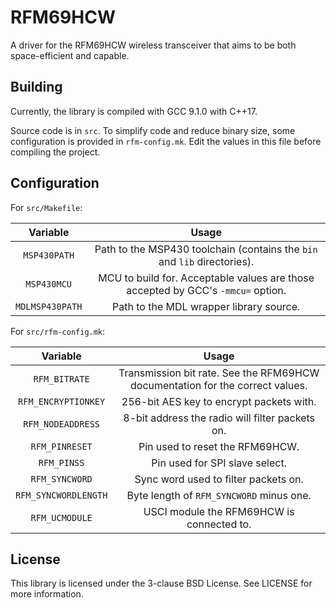 RFM69HCW
========
A driver for the RFM69HCW wireless transceiver that aims to be both space-efficient and capable.

Building
--------
Currently, the library is compiled with GCC 9.1.0 with C++17.

Source code is in `src`.
To simplify code and reduce binary size, some configuration is provided in `rfm-config.mk`.
Edit the values in this file before compiling the project.

Configuration
-------------
For `src/Makefile`:

|Variable|Usage|
|:------:|:---:|
|`MSP430PATH`| Path to the MSP430 toolchain (contains the `bin` and `lib` directories).|
|`MSP430MCU`|MCU to build for. Acceptable values are those accepted by GCC's `-mmcu=` option.|
|`MDLMSP430PATH`|Path to the MDL wrapper library source.|

For `src/rfm-config.mk`:

|Variable|Usage|
|:------:|:---:|
|`RFM_BITRATE`|Transmission bit rate. See the RFM69HCW documentation for the correct values.|
|`RFM_ENCRYPTIONKEY`|256-bit AES key to encrypt packets with.|
|`RFM_NODEADDRESS`|8-bit address the radio will filter packets on.|
|`RFM_PINRESET`|Pin used to reset the RFM69HCW.|
|`RFM_PINSS`|Pin used for SPI slave select.|
|`RFM_SYNCWORD`|Sync word used to filter packets on.|
|`RFM_SYNCWORDLENGTH`|Byte length of `RFM_SYNCWORD` minus one.|
|`RFM_UCMODULE`|USCI module the RFM69HCW is connected to.|

License
-------
This library is licensed under the 3-clause BSD License.
See LICENSE for more information.
